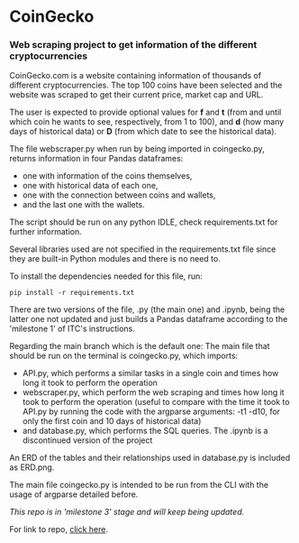 # CoinGecko

### Web scraping project to get information of the different cryptocurrencies

CoinGecko.com is a website containing information of thousands of different cryptocurrencies.
The top 100 coins have been selected and the website was scraped to get their current price, market cap and URL.

The user is expected to provide optional values for **f** and **t** (from and until which coin he wants to see, 
respectively, from 1 to 100), and **d** (how many days of historical data) or **D** (from which date to see the 
historical data).

The file webscraper.py when run by being imported in coingecko.py, returns information in four Pandas dataframes:
- one with information of the coins themselves,
- one with historical data of each one, 
- one with the connection between coins and wallets,
- and the last one with the wallets.

The script should be run on any python IDLE, check requirements.txt for further information.

Several libraries used are not specified in the requirements.txt file since they are built-in Python modules and there is 
no need to.

To install the dependencies needed for this file, run:

```
pip install -r requirements.txt
```

There are two versions of the file, .py (the main one) and .ipynb, being the latter one not updated and just builds a 
Pandas dataframe according to the 'milestone 1' of ITC's instructions.

Regarding the main branch which is the default one:
The main file that should be run on the terminal is coingecko.py, which imports:
- API.py, which performs a similar tasks in a single coin and times how long it took to perform the operation
- webscraper.py, which perform the web scraping and times how long it took to perform the operation (useful to compare 
with the time it took to API.py by running the code with the argparse arguments: -t1 -d10, for only the first coin and 
10 days of historical data)
- and database.py, which performs the SQL queries.
The .ipynb is a discontinued version of the project

An ERD of the tables and their relationships used in database.py is included as ERD.png.

The main file coingecko.py is intended to be run from the CLI with the usage of argparse detailed before.

*This repo is in 'milestone 3' stage and will keep being updated.*

For link to repo, [click here](https://github.com/hmatzner/CoinGecko).

 
